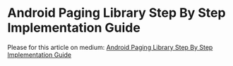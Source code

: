 # Android Paging Library Step By Step Implementation Guide
Please for this article on medium:
[Android Paging Library Step By Step Implementation Guide](https://medium.com/@sharmadhiraj.np/android-paging-library-step-by-step-implementation-guide-75417753d9b9)
